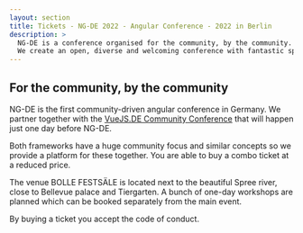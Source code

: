 ```yaml
---
layout: section
title: Tickets - NG-DE 2022 - Angular Conference - 2022 in Berlin
description: >
  NG-DE is a conference organised for the community, by the community.
  We create an open, diverse and welcoming conference with fantastic speakers and a warm and friendly environment.
---
```


## For the community, by the community

NG-DE is the first community-driven angular conference in Germany. We partner together with the [VueJS.DE Community Conference](https://conf.vuejs.de) that will happen just one day before NG-DE. 

Both frameworks have a huge community focus and similar concepts so we provide a platform for these together. You are able to buy a combo ticket at a reduced price.

The venue BOLLE FESTSÄLE is located next to the beautiful Spree river, close to Bellevue palace and Tiergarten. A bunch of one-day workshops are planned which can be booked separately from the main event.

By buying a ticket you accept the code of conduct.
<tito-widget event="ng-de/vuejsde-conf-2022" releases="regular-ticket,regular-ticket-ng-de-conf-2-days-2-day-pass-copy,ngtgyud9c9c,ng-de-conf-2-day-pass-from-moduliths-to-micro-frontends-workshop,ng-de-conf-2-day-pass-rxjs-for-angular-workshop,ng-de-conf-2-day-pass-implementing-desktop-class-productivity-apps-with-angular-and-project-fugu-workshop,ng-de-conf-2-day-pass-handling-state-in-angular-applications-ngrx-store-and-componentstore-workshop,epljcabgrs8"></tito-widget>

<script>
  const url = new URL(location.href)
  const searchParams = new URLSearchParams(url.searchParams);

  if (searchParams.has("voucher")) {
    document.querySelector('tito-widget').setAttribute("discount-code", searchParams.get("voucher"))
  }
</script>
